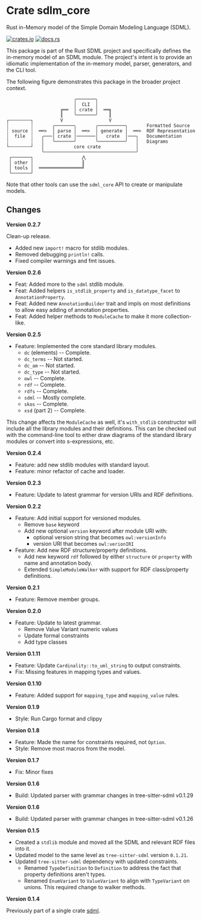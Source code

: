 # Crate sdlm_core

Rust in-Memory model of the Simple Domain Modeling Language (SDML).

[![crates.io](https://img.shields.io/crates/v/sdml_core.svg)](https://crates.io/crates/sdml_core)
[![docs.rs](https://docs.rs/sdml_core/badge.svg)](https://docs.rs/sdml_core)

This package is part of the Rust SDML project and specifically defines the in-memory model of an SDML module. The
project's intent is to provide an idiomatic implementation of the in-memory model, parser, generators, and the CLI tool.

The following figure demonstrates this package in the broader project context.

```
                         ╭───────╮
                         │  CLI  │
                    ╔══  │ crate │  ══╗
                    ║    ╰───────╯    ║
┌╌╌╌╌╌╌╌╌┐          V                 V
┆        ┆       ╭───────╮       ╭──────────╮       Formatted Source
┆ source ┆  ══>  │ parse │  ══>  │ generate │  ══>  RDF Representation 
┆  file  ┆   ╭───│ crate │───────│   crate  │───╮   Documentation
┆        ┆   │   ╰───────╯       ╰──────────╯   │   Diagrams
└╌╌╌╌╌╌╌╌┘   │           core crate             │
             ╰──────────────────────────────────╯
 ┌───────┐                  ⋀
 │ other │                  ║
 │ tools │  ════════════════╝
 └───────┘
```

Note that other tools can use the `sdml_core` API to create or manipulate models.

## Changes

**Version 0.2.7**

Clean-up release.

* Added new `import!` macro for stdlib modules.
* Removed debugging `println!` calls.
* Fixed compiler warnings and fmt issues.

**Version 0.2.6**

* Feat: Added more to the `sdml` stdlib module.
* Feat: Added helpers `is_stdlib_property` and `is_datatype_facet` to `AnnotationProperty`.
* Feat: Added new `AnnotationBuilder` trait and impls on most definitions to allow easy adding of annotation properties.
* Feat: Added helper methods to `ModuleCache` to make it more collection-like.

**Version 0.2.5**

* Feature: Implemented the core standard library modules.
  * `dc` (elements) -- Complete.
  * `dc_terms` -- Not started.
  * `dc_am` -- Not started.
  * `dc_type` -- Not started.
  * `owl` -- Complete.
  * `rdf` -- Complete.
  * `rdfs` -- Complete.
  * `sdml` -- Mostly complete.
  * `skos` -- Complete.
  * `xsd` (part 2) -- Complete.

This change affects the `ModuleCache` as well, it's `with_stdlib` constructor will include all the library modules and their
definitions. This can be checked out with the command-line tool to either draw diagrams of the standard library modules
or convert into s-expressions, etc.

**Version 0.2.4**

* Feature: add new stdlib modules with standard layout.
* Feature: minor refactor of cache and loader.

**Version 0.2.3**

* Feature: Update to latest grammar for version URIs and RDF definitions.

**Version 0.2.2**

* Feature: Add initial support for versioned modules.
  * Remove `base` keyword
  * Add new optional `version` keyword after module URI with:
    * optional version string that becomes `owl:versionInfo`
    * version URI that becomes `owl:verionIRI`
* Feature: Add new RDF structure/property definitions.
  * Add new keyword `rdf` followed by either `structure` or `property` with name and annotation body.
  * Extended `SimpleModuleWalker` with support for RDF class/property definitions.

**Version 0.2.1**

* Feature: Remove member groups.

**Version 0.2.0**

* Feature: Update to latest grammar.
  * Remove Value Variant numeric values
  * Update formal constraints
  * Add type classes

**Version 0.1.11**

* Feature: Update `Cardinality::to_uml_string` to output constraints.
* Fix: Missing features in mapping types and values.

**Version 0.1.10**

* Feature: Added support for `mapping_type` and `mapping_value` rules.

**Version 0.1.9**

* Style: Run Cargo format and clippy

**Version 0.1.8**

* Feature: Made the name for constraints required, not `Option`.
* Style: Remove most macros from the model.

**Version 0.1.7**

* Fix: Minor fixes

**Version 0.1.6**

* Build: Updated parser with grammar changes in tree-sitter-sdml v0.1.29

**Version 0.1.6**

* Build: Updated parser with grammar changes in tree-sitter-sdml v0.1.26

**Version 0.1.5**

* Created a `stdlib` module and moved all the SDML and relevant RDF files into it.
* Updated model to the same level as `tree-sitter-sdml` version `0.1.21`.
* Updated `tree-sitter-sdml` dependency with updated constraints.
  * Renamed `TypeDefinition` to `Definition` to address the fact that property definitions aren't types.
  * Renamed `EnumVariant` to `ValueVariant` to align with `TypeVariant` on unions. This required change to walker methods.

**Version 0.1.4**

Previously part of a single crate [sdml](https://crates.io/crates/sdml).
